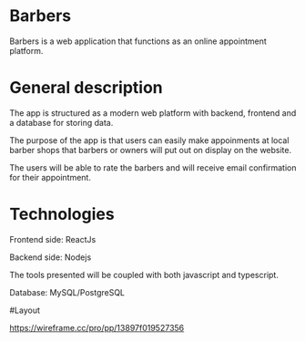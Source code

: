 # Barbers
Barbers is a web application that functions as an online appointment platform.


# General description
The app is structured as a modern web platform with backend, frontend and a database for storing data.

The purpose of the app is that users can easily make appoinments at local barber shops that barbers or owners will put out on display on the website.

The users will be able to rate the barbers and will receive email confirmation for their appointment.

# Technologies 

Frontend side: ReactJs

Backend side: Nodejs

The tools presented will be coupled with both javascript and typescript.

Database: MySQL/PostgreSQL

#Layout

https://wireframe.cc/pro/pp/13897f019527356

